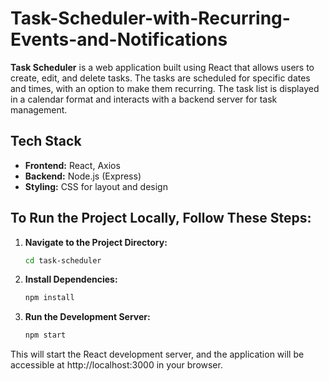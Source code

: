 # Task-Scheduler-with-Recurring-Events-and-Notifications
**Task Scheduler** is a web application built using React that allows users to create, edit, and delete tasks. The tasks are scheduled for specific dates and times, with an option to make them recurring. The task list is displayed in a calendar format and interacts with a backend server for task management.

## Tech Stack
- **Frontend:** React, Axios
- **Backend:** Node.js (Express) 
- **Styling:** CSS for layout and design

## To Run the Project Locally, Follow These Steps:

1. **Navigate to the Project Directory:**
    ```bash
    cd task-scheduler
    ```

2. **Install Dependencies:**
    ```bash
    npm install
    ```

3. **Run the Development Server:**
    ```bash
    npm start
    ```


This will start the React development server, and the application will be accessible at http://localhost:3000 in your browser.
